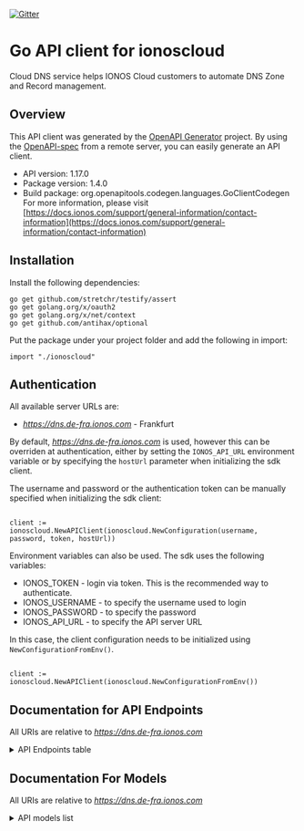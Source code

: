 [![Gitter](https://img.shields.io/gitter/room/ionos-cloud/sdk-general)](https://gitter.im/ionos-cloud/sdk-general)

# Go API client for ionoscloud

Cloud DNS service helps IONOS Cloud customers to automate DNS Zone and Record management.


## Overview
This API client was generated by the [OpenAPI Generator](https://openapi-generator.tech) project.  By using the [OpenAPI-spec](https://www.openapis.org/) from a remote server, you can easily generate an API client.

- API version: 1.17.0
- Package version: 1.4.0
- Build package: org.openapitools.codegen.languages.GoClientCodegen
For more information, please visit [https://docs.ionos.com/support/general-information/contact-information](https://docs.ionos.com/support/general-information/contact-information)

## Installation

Install the following dependencies:

```shell
go get github.com/stretchr/testify/assert
go get golang.org/x/oauth2
go get golang.org/x/net/context
go get github.com/antihax/optional
```

Put the package under your project folder and add the following in import:

```golang
import "./ionoscloud"
```

## Authentication

All available server URLs are:

- *https://dns.de-fra.ionos.com* - Frankfurt

By default, *https://dns.de-fra.ionos.com* is used, however this can be overriden at authentication, either
by setting the `IONOS_API_URL` environment variable or by specifying the `hostUrl` parameter when
initializing the sdk client.

The username and password or the authentication token can be manually specified when initializing
the sdk client:

```golang

client := ionoscloud.NewAPIClient(ionoscloud.NewConfiguration(username, password, token, hostUrl))

```

Environment variables can also be used. The sdk uses the following variables:
- IONOS_TOKEN    - login via token. This is the recommended way to authenticate.
- IONOS_USERNAME - to specify the username used to login
- IONOS_PASSWORD - to specify the password
- IONOS_API_URL  - to specify the API server URL

In this case, the client configuration needs to be initialized using `NewConfigurationFromEnv()`.

```golang

client := ionoscloud.NewAPIClient(ionoscloud.NewConfigurationFromEnv())

```


## Documentation for API Endpoints

All URIs are relative to *https://dns.de-fra.ionos.com*
<details >
    <summary title="Click to toggle">API Endpoints table</summary>


| Class | Method | HTTP request | Description |
| ------------- | ------------- | ------------- | ------------- |
| DNSSECApi | [**ZonesKeysDelete**](docs/api/DNSSECApi.md#ZonesKeysDelete) | **Delete** /zones/{zoneId}/keys | Delete a DNSSEC key |
| DNSSECApi | [**ZonesKeysGet**](docs/api/DNSSECApi.md#ZonesKeysGet) | **Get** /zones/{zoneId}/keys | Retrieve a DNSSEC key |
| DNSSECApi | [**ZonesKeysPost**](docs/api/DNSSECApi.md#ZonesKeysPost) | **Post** /zones/{zoneId}/keys | Create a DNSSEC key |
| QuotaApi | [**QuotaGet**](docs/api/QuotaApi.md#QuotaGet) | **Get** /quota | Retrieve resources quota |
| RecordsApi | [**RecordsGet**](docs/api/RecordsApi.md#RecordsGet) | **Get** /records | Retrieve all records from primary zones |
| RecordsApi | [**SecondaryzonesRecordsGet**](docs/api/RecordsApi.md#SecondaryzonesRecordsGet) | **Get** /secondaryzones/{secondaryZoneId}/records | Retrieve records for a secondary zone |
| RecordsApi | [**ZonesRecordsDelete**](docs/api/RecordsApi.md#ZonesRecordsDelete) | **Delete** /zones/{zoneId}/records/{recordId} | Delete a record |
| RecordsApi | [**ZonesRecordsFindById**](docs/api/RecordsApi.md#ZonesRecordsFindById) | **Get** /zones/{zoneId}/records/{recordId} | Retrieve a record |
| RecordsApi | [**ZonesRecordsGet**](docs/api/RecordsApi.md#ZonesRecordsGet) | **Get** /zones/{zoneId}/records | Retrieve records |
| RecordsApi | [**ZonesRecordsPost**](docs/api/RecordsApi.md#ZonesRecordsPost) | **Post** /zones/{zoneId}/records | Create a record |
| RecordsApi | [**ZonesRecordsPut**](docs/api/RecordsApi.md#ZonesRecordsPut) | **Put** /zones/{zoneId}/records/{recordId} | Update a record |
| ReverseRecordsApi | [**ReverserecordsDelete**](docs/api/ReverseRecordsApi.md#ReverserecordsDelete) | **Delete** /reverserecords/{reverserecordId} | Delete a reverse DNS record |
| ReverseRecordsApi | [**ReverserecordsFindById**](docs/api/ReverseRecordsApi.md#ReverserecordsFindById) | **Get** /reverserecords/{reverserecordId} | Retrieve a reverse DNS record |
| ReverseRecordsApi | [**ReverserecordsGet**](docs/api/ReverseRecordsApi.md#ReverserecordsGet) | **Get** /reverserecords | Retrieves existing reverse DNS records |
| ReverseRecordsApi | [**ReverserecordsPost**](docs/api/ReverseRecordsApi.md#ReverserecordsPost) | **Post** /reverserecords | Create a reverse DNS record |
| ReverseRecordsApi | [**ReverserecordsPut**](docs/api/ReverseRecordsApi.md#ReverserecordsPut) | **Put** /reverserecords/{reverserecordId} | Update a reverse DNS record |
| SecondaryZonesApi | [**SecondaryzonesAxfrGet**](docs/api/SecondaryZonesApi.md#SecondaryzonesAxfrGet) | **Get** /secondaryzones/{secondaryZoneId}/axfr | Get status of zone transfer |
| SecondaryZonesApi | [**SecondaryzonesAxfrPut**](docs/api/SecondaryZonesApi.md#SecondaryzonesAxfrPut) | **Put** /secondaryzones/{secondaryZoneId}/axfr | Start zone transfer |
| SecondaryZonesApi | [**SecondaryzonesDelete**](docs/api/SecondaryZonesApi.md#SecondaryzonesDelete) | **Delete** /secondaryzones/{secondaryZoneId} | Delete a secondary zone |
| SecondaryZonesApi | [**SecondaryzonesFindById**](docs/api/SecondaryZonesApi.md#SecondaryzonesFindById) | **Get** /secondaryzones/{secondaryZoneId} | Retrieve a secondary zone |
| SecondaryZonesApi | [**SecondaryzonesGet**](docs/api/SecondaryZonesApi.md#SecondaryzonesGet) | **Get** /secondaryzones | Retrieve secondary zones |
| SecondaryZonesApi | [**SecondaryzonesPost**](docs/api/SecondaryZonesApi.md#SecondaryzonesPost) | **Post** /secondaryzones | Create a secondary zone |
| SecondaryZonesApi | [**SecondaryzonesPut**](docs/api/SecondaryZonesApi.md#SecondaryzonesPut) | **Put** /secondaryzones/{secondaryZoneId} | Update a secondary zone |
| ZoneFilesApi | [**ZonesZonefileGet**](docs/api/ZoneFilesApi.md#ZonesZonefileGet) | **Get** /zones/{zoneId}/zonefile | Retrieve a zone file |
| ZoneFilesApi | [**ZonesZonefilePut**](docs/api/ZoneFilesApi.md#ZonesZonefilePut) | **Put** /zones/{zoneId}/zonefile | Updates a zone with a file |
| ZonesApi | [**ZonesDelete**](docs/api/ZonesApi.md#ZonesDelete) | **Delete** /zones/{zoneId} | Delete a zone |
| ZonesApi | [**ZonesFindById**](docs/api/ZonesApi.md#ZonesFindById) | **Get** /zones/{zoneId} | Retrieve a zone |
| ZonesApi | [**ZonesGet**](docs/api/ZonesApi.md#ZonesGet) | **Get** /zones | Retrieve zones |
| ZonesApi | [**ZonesPost**](docs/api/ZonesApi.md#ZonesPost) | **Post** /zones | Create a zone |
| ZonesApi | [**ZonesPut**](docs/api/ZonesApi.md#ZonesPut) | **Put** /zones/{zoneId} | Update a zone |

</details>

## Documentation For Models

All URIs are relative to *https://dns.de-fra.ionos.com*
<details >
<summary title="Click to toggle">API models list</summary>

 - [Algorithm](docs/models/Algorithm)
 - [CommonZone](docs/models/CommonZone)
 - [CommonZoneRead](docs/models/CommonZoneRead)
 - [CommonZoneReadList](docs/models/CommonZoneReadList)
 - [DnssecKey](docs/models/DnssecKey)
 - [DnssecKeyCreate](docs/models/DnssecKeyCreate)
 - [DnssecKeyParameters](docs/models/DnssecKeyParameters)
 - [DnssecKeyReadCreation](docs/models/DnssecKeyReadCreation)
 - [DnssecKeyReadList](docs/models/DnssecKeyReadList)
 - [DnssecKeyReadListMetadata](docs/models/DnssecKeyReadListMetadata)
 - [DnssecKeyReadListProperties](docs/models/DnssecKeyReadListProperties)
 - [DnssecKeyReadListPropertiesKeyParameters](docs/models/DnssecKeyReadListPropertiesKeyParameters)
 - [DnssecKeyReadListPropertiesNsecParameters](docs/models/DnssecKeyReadListPropertiesNsecParameters)
 - [Error](docs/models/Error)
 - [ErrorMessages](docs/models/ErrorMessages)
 - [KeyData](docs/models/KeyData)
 - [KeyParameters](docs/models/KeyParameters)
 - [KskBits](docs/models/KskBits)
 - [Links](docs/models/Links)
 - [Metadata](docs/models/Metadata)
 - [MetadataForSecondaryZoneRecords](docs/models/MetadataForSecondaryZoneRecords)
 - [MetadataWithStateFqdnZoneId](docs/models/MetadataWithStateFqdnZoneId)
 - [MetadataWithStateFqdnZoneIdAllOf](docs/models/MetadataWithStateFqdnZoneIdAllOf)
 - [MetadataWithStateNameservers](docs/models/MetadataWithStateNameservers)
 - [MetadataWithStateNameserversAllOf](docs/models/MetadataWithStateNameserversAllOf)
 - [NsecMode](docs/models/NsecMode)
 - [NsecParameters](docs/models/NsecParameters)
 - [ProvisioningState](docs/models/ProvisioningState)
 - [Quota](docs/models/Quota)
 - [QuotaDetail](docs/models/QuotaDetail)
 - [Record](docs/models/Record)
 - [RecordCreate](docs/models/RecordCreate)
 - [RecordEnsure](docs/models/RecordEnsure)
 - [RecordRead](docs/models/RecordRead)
 - [RecordReadList](docs/models/RecordReadList)
 - [RecordType](docs/models/RecordType)
 - [ReverseRecord](docs/models/ReverseRecord)
 - [ReverseRecordCreate](docs/models/ReverseRecordCreate)
 - [ReverseRecordEnsure](docs/models/ReverseRecordEnsure)
 - [ReverseRecordRead](docs/models/ReverseRecordRead)
 - [ReverseRecordsReadList](docs/models/ReverseRecordsReadList)
 - [SecondaryZone](docs/models/SecondaryZone)
 - [SecondaryZoneAllOf](docs/models/SecondaryZoneAllOf)
 - [SecondaryZoneCreate](docs/models/SecondaryZoneCreate)
 - [SecondaryZoneEnsure](docs/models/SecondaryZoneEnsure)
 - [SecondaryZoneRead](docs/models/SecondaryZoneRead)
 - [SecondaryZoneReadAllOf](docs/models/SecondaryZoneReadAllOf)
 - [SecondaryZoneReadList](docs/models/SecondaryZoneReadList)
 - [SecondaryZoneReadListAllOf](docs/models/SecondaryZoneReadListAllOf)
 - [SecondaryZoneRecordRead](docs/models/SecondaryZoneRecordRead)
 - [SecondaryZoneRecordReadList](docs/models/SecondaryZoneRecordReadList)
 - [SecondaryZoneRecordReadListMetadata](docs/models/SecondaryZoneRecordReadListMetadata)
 - [Zone](docs/models/Zone)
 - [ZoneAllOf](docs/models/ZoneAllOf)
 - [ZoneCreate](docs/models/ZoneCreate)
 - [ZoneEnsure](docs/models/ZoneEnsure)
 - [ZoneRead](docs/models/ZoneRead)
 - [ZoneReadAllOf](docs/models/ZoneReadAllOf)
 - [ZoneReadList](docs/models/ZoneReadList)
 - [ZoneReadListAllOf](docs/models/ZoneReadListAllOf)
 - [ZoneTransferPrimaryIpStatus](docs/models/ZoneTransferPrimaryIpStatus)
 - [ZoneTransferPrimaryIpsStatus](docs/models/ZoneTransferPrimaryIpsStatus)
 - [ZskBits](docs/models/ZskBits)


[[Back to API list]](#documentation-for-api-endpoints) [[Back to Model list]](#documentation-for-models)

</details>
